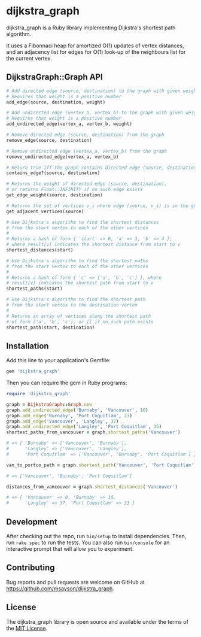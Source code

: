 # dijkstra_graph

dijkstra_graph is a Ruby library implementing Dijkstra's shortest path algorithm.

It uses a Fibonnaci heap for amortized O(1) updates of vertex distances, and an adjacency list for edges for O(1) look-up of the neighbours list for the current vertex.

## DijkstraGraph::Graph API

```ruby
# Add directed edge (source, destination) to the graph with given weight
# Requires that weight is a positive number
add_edge(source, destination, weight)

# Add undirected edge (vertex_a, vertex_b) to the graph with given weight
# Requires that weight is a positive number
add_undirected_edge(vertex_a, vertex_b, weight)

# Remove directed edge (source, destination) from the graph
remove_edge(source, destination)

# Remove undirected edge (vertex_a, vertex_b) from the graph
remove_undirected_edge(vertex_a, vertex_b)

# Return true iff the graph contains directed edge (source, destination)
contains_edge?(source, destination)

# Returns the weight of directed edge (source, destination),
# or returns Float::INFINITY if no such edge exists
get_edge_weight(source, destination)

# Returns the set of vertices v_i where edge (source, v_i) is in the graph
get_adjacent_vertices(source)

# Use Dijkstra's algorithm to find the shortest distances
# from the start vertex to each of the other vertices
#
# Returns a hash of form { 'start' => 0, 'a' => 3, 'b' => 4 },
# where result[v] indicates the shortest distance from start to v
shortest_distances(start)

# Use Dijkstra's algorithm to find the shortest paths
# from the start vertex to each of the other vertices
#
# Returns a hash of form { 'c' => ['a', 'b', 'c'] }, where
# result[v] indicates the shortest path from start to v
shortest_paths(start)

# Use Dijkstra's algorithm to find the shortest path
# from the start vertex to the destination vertex
#
# Returns an array of vertices along the shortest path
# of form ['a', 'b', 'c'], or [] if no such path exists
shortest_path(start, destination)
```

## Installation

Add this line to your application's Gemfile:

```ruby
gem 'dijkstra_graph'
```

Then you can require the gem in Ruby programs:

```ruby
require 'dijkstra_graph'

graph = DijkstraGraph::Graph.new
graph.add_undirected_edge('Burnaby', 'Vancouver', 10)
graph.add_edge('Burnaby', 'Port Coquitlam', 23)
graph.add_edge('Vancouver', 'Langley', 37)
graph.add_undirected_edge('Langley', 'Port Coquitlam', 35)
shortest_paths_from_vancouver = graph.shortest_paths('Vancouver')

# => { 'Burnaby' => ['Vancouver', 'Burnaby'],
#      'Langley' => ['Vancouver', 'Langley'],
#      'Port Coquitlam' => ['Vancouver', 'Burnaby', 'Port Coquitlam'] }

van_to_portco_path = graph.shortest_path('Vancouver', 'Port Coquitlam')

# => ['Vancouver', 'Burnaby', 'Port Coquitlam']

distances_from_vancouver = graph.shortest_distances('Vancouver')

# => { 'Vancouver' => 0, 'Burnaby' => 10,
#      'Langley' => 37, 'Port Coquitlam' => 33 }
```

## Development

After checking out the repo, run `bin/setup` to install dependencies. Then, run `rake spec` to run the tests. You can also run `bin/console` for an interactive prompt that will allow you to experiment.

## Contributing

Bug reports and pull requests are welcome on GitHub at https://github.com/msayson/dijkstra_graph.

## License

The dijkstra_graph library is open source and available under the terms of the [MIT License](http://opensource.org/licenses/MIT).
